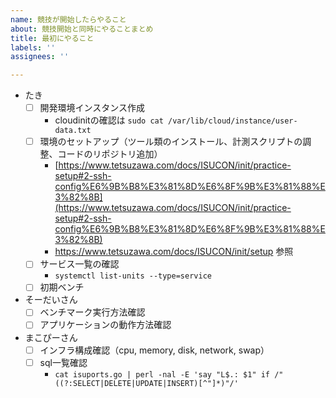 ```yaml
---
name: 競技が開始したらやること
about: 競技開始と同時にやることまとめ
title: 最初にやること
labels: ''
assignees: ''

---
```


- たき
  - [ ] 開発環境インスタンス作成
    - cloudinitの確認は `sudo cat /var/lib/cloud/instance/user-data.txt`
  - [ ] 環境のセットアップ（ツール類のインストール、計測スクリプトの調整、コードのリポジトリ追加）
    - [https://www.tetsuzawa.com/docs/ISUCON/init/practice-setup#2-ssh-config%E6%9B%B8%E3%81%8D%E6%8F%9B%E3%81%88%E3%82%8B](https://www.tetsuzawa.com/docs/ISUCON/init/practice-setup#2-ssh-config%E6%9B%B8%E3%81%8D%E6%8F%9B%E3%81%88%E3%82%8B)
    - https://www.tetsuzawa.com/docs/ISUCON/init/setup 参照
  - [ ] サービス一覧の確認
    - `systemctl list-units --type=service`
  - [ ] 初期ベンチ
- そーだいさん
  - [ ] ベンチマーク実行方法確認
  - [ ] アプリケーションの動作方法確認
- まこぴーさん
  - [ ] インフラ構成確認（cpu, memory, disk, network, swap）
  - [ ] sql一覧確認
     - `cat isuports.go | perl -nal -E 'say "L$.: $1" if /"((?:SELECT|DELETE|UPDATE|INSERT)[^"]*)"/'`
